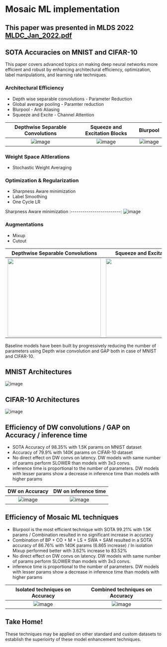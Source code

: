 # Mosaic ML implementation 

## This paper was presented in MLDS 2022 [MLDC_Jan_2022.pdf](https://github.com/sabeesh90/MosaicML_Advanced_Optimization_Augmentations_Depthwise/files/7781640/MLDC_Jan_2022.pdf)



## SOTA Accuracies on MNIST and CIFAR-10 

This paper covers advanced topics on making deep neural networks more efficient and robust by enhancing architectural efficiency, optimization, label manipulations, and learning rate techniques.

### Architectural Efficiency
- Depth wise separable convolutions - Parameter Reduction
- Global average pooling - Paramter reduction
- Blurpool - Anti Aliasing
- Squeeze and Excite - Channel Attention

Depthwise Separable Convolutions|Squeeze and Excitation Blocks|Blurpool
:-------------------------:|:-------------------------:|:-------------------------:
![image](https://user-images.githubusercontent.com/48343095/147498710-c7c49d99-c156-4b21-8a28-0afe48c2bb2d.png) | ![image](https://user-images.githubusercontent.com/48343095/147498685-bbe2e3c8-6fac-4f16-9132-46931383ab86.png)|![image](https://user-images.githubusercontent.com/48343095/147498991-f4da12e8-d09a-45fd-810d-18aeb1ee7557.png)


### Weight Space Altlerations
- Stochastic Weight Averaging

### Optimization & Regularization
- Sharpness Aware minimization
- Label Smoothing
- One Cycle LR

Sharpness Aware minimization
:-------------------------:
![image](https://user-images.githubusercontent.com/48343095/147498698-33884aa8-8afa-4811-9761-d9060014506d.png)


### Augmentations
- Mixup
- Cutout

Depthwise Separable Convolutions|Squeeze and Excitation Blocks
:-------------------------:|:-------------------------:
<img src="https://user-images.githubusercontent.com/48343095/147499358-1481a720-8e92-4a04-982f-414b068a9bb6.png" width="300"  height = "250"/> | <img src="https://user-images.githubusercontent.com/48343095/147499507-fbeba322-7a41-48c8-860d-e128ba54bb0c.jpg" width="300"  height = "250"/>


Baseline models have been built by progressively reducing the number of parameters using Depth wise convolution and GAP both in case of MNIST and CIFAR-10. 
## MNIST Architectures
![image](https://user-images.githubusercontent.com/48343095/147500168-9c46bdc4-4054-411d-b7ac-b0b50809831f.png)

## CIFAR-10 Architectures
![image](https://user-images.githubusercontent.com/48343095/147500209-d4f9f25d-0098-45fa-9226-2be9103e0243.png)

## Efficiency of DW convolutions / GAP on Accuracy / inference time
- SOTA Accuracy of 98.35% with 1.5K params  on MNIST dataset
- Accuracy of 79.9% with 140K params on CIFAR-10 dataset
- No direct effect on DW convs on latency. DW models with same number of params perform SLOWER than models with 3x3 convs. 
- inference time is proportional to the number of parameters. DW models with lesser params show a decrease in inference time than models with higher params

DW on Accuracy|DW on inference time
:-------------------------:|:-------------------------:
![image](https://user-images.githubusercontent.com/48343095/147501848-6c49f676-aaa4-494f-9a68-e641af42df12.png) | ![image](https://user-images.githubusercontent.com/48343095/147500485-23b7a36e-3c84-42a2-ae7f-47df6f891365.png)

## Efficiency of Mosaic ML techniques
- Blurpool is the most efficient technique with SOTA 99.21% with 1.5K params / Combination resulted in no significant increase in accuracy
- Combination of BP + CO + M + LS + SWA + SAM resulted in a SOTA accuracy of 86.76% with 140K params (6.865 increase) / In isolation Mixup performed better with 3.62% increase to 83.52%
- No direct effect on DW convs on latency. DW models with same number of params perform SLOWER than models with 3x3 convs. 
- inference time is proportional to the number of parameters. DW models with lesser params show a decrease in inference time than models with higher params

Isolated techniques on Accuracy|Combined techniques on Accuracy
:-------------------------:|:-------------------------:
![image](https://user-images.githubusercontent.com/48343095/147501691-01ce737e-6233-4945-a067-1cb03393876b.png) | ![image](https://user-images.githubusercontent.com/48343095/147501700-171eb2c3-b25b-4b8c-b499-97bdf2e22380.png)

## Take Home!

These techniques may be applied on other standard and custom datasets to establish the superioirty of these model enhancement techniques.
